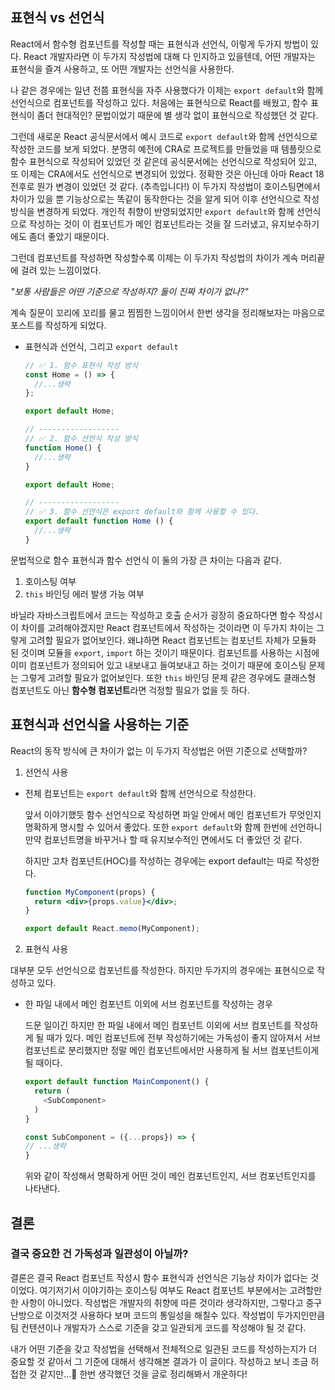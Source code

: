 ## 표현식 vs 선언식

React에서 함수형 컴포넌트를 작성할 때는 표현식과 선언식, 이렇게 두가지 방법이 있다. React 개발자라면 이 두가지 작성법에 대해 다 인지하고 있을텐데, 어떤 개발자는 표현식을 즐겨 사용하고, 또 어떤 개발자는 선언식을 사용한다.

나 같은 경우에는 일년 전쯤 표현식을 자주 사용했다가 이제는 `export default`와 함께 선언식으로 컴포넌트를 작성하고 있다. 처음에는 표현식으로 React를 배웠고, 함수 표현식이 좀더 현대적인? 문법이었기 때문에 별 생각 없이 표현식으로 작성했던 것 같다.

그런데 새로운 React 공식문서에서 예시 코드로 `export default`와 함께 선언식으로 작성한 코드를 보게 되었다. 분명히 예전에 CRA로 프로젝트를 만들었을 때 템플릿으로 함수 표현식으로 작성되어 있었던 것 같은데 공식문서에는 선언식으로 작성되어 있고, 또 이제는 CRA에서도 선언식으로 변경되어 있었다. 정확한 것은 아닌데 아마 React 18 전후로 뭔가 변경이 있었던 것 같다. (추측입니다!) 이 두가지 작성법이 호이스팅면에서 차이가 있을 뿐 기능상으로는 똑같이 동작한다는 것을 알게 되어 이후 선언식으로 작성 방식을 변경하게 되었다. 개인적 취향이 반영되었지만 `export default`와 함께 선언식으로 작성하는 것이 이 컴포넌트가 메인 컴포넌트라는 것을 잘 드러냈고, 유지보수하기에도 좀더 좋았기 때문이다.

그런데 컴포넌트를 작성하면 작성할수록 이제는 이 두가지 작성법의 차이가 계속 머리끝에 걸려 있는 느낌이었다.

_"보통 사람들은 어떤 기준으로 작성하지? 둘이 진짜 차이가 없나?"_

계속 질문이 꼬리에 꼬리를 물고 찜찜한 느낌이어서 한번 생각을 정리해보자는 마음으로 포스트를 작성하게 되었다.

- 표현식과 선언식, 그리고 `export default`

  ```jsx
  // ✅ 1. 함수 표현식 작성 방식
  const Home = () => {
    //...생략
  };

  export default Home;

  // ------------------
  // ✅ 2. 함수 선언식 작성 방식
  function Home() {
    //...생략
  }

  export default Home;

  // ------------------
  // ✅ 3. 함수 선언식은 export default와 함께 사용할 수 있다.
  export default function Home () {
    //...생략
  }
  ```

문법적으로 함수 표현식과 함수 선언식 이 둘의 가장 큰 차이는 다음과 같다.

1.  호이스팅 여부
2.  `this` 바인딩 에러 발생 가능 여부

바닐라 자바스크립트에서 코드는 작성하고 호출 순서가 굉장히 중요하다면 함수 작성시 이 차이를 고려해야겠지만 React 컴포넌트에서 작성하는 것이라면 이 두가지 차이는 그렇게 고려할 필요가 없어보인다. 왜냐하면 React 컴포넌트는 컴포넌트 자체가 모듈화 된 것이며 모듈을 `export`, `import` 하는 것이기 때문이다. 컴포넌트를 사용하는 시점에 이미 컴포넌트가 정의되어 있고 내보내고 들여보내고 하는 것이기 때문에 호이스팅 문제는 그렇게 고려할 필요가 없어보인다. 또한 `this` 바인딩 문제 같은 경우에도 클래스형 컴포넌트도 아닌 **함수형 컴포넌트**라면 걱정할 필요가 없을 듯 하다.

## 표현식과 선언식을 사용하는 기준

React의 동작 방식에 큰 차이가 없는 이 두가지 작성법은 어떤 기준으로 선택할까?

1. 선언식 사용

- 전체 컴포넌트는 `export default`와 함께 선언식으로 작성한다.

  앞서 이야기했듯 함수 선언식으로 작성하면 파일 안에서 메인 컴포넌트가 무엇인지 명확하게 명시할 수 있어서 좋았다. 또한 `export default`와 함께 한번에 선언하니 만약 컴포넌트명을 바꾸거나 할 때 유지보수적인 면에서도 더 좋았던 것 같다.

  하지만 고차 컴포넌트(HOC)를 작성하는 경우에는 export default는 따로 작성한다.

  ```jsx
  function MyComponent(props) {
    return <div>{props.value}</div>;
  }

  export default React.memo(MyComponent);
  ```

2. 표현식 사용

대부분 모두 선언식으로 컴포넌트를 작성한다. 하지만 두가지의 경우에는 표현식으로 작성하고 있다.

- 한 파일 내에서 메인 컴포넌트 이외에 서브 컴포넌트를 작성하는 경우

  드문 일이긴 하지만 한 파일 내에서 메인 컴포넌트 이외에 서브 컴포넌트를 작성하게 될 때가 있다. 메인 컴포넌트에 전부 작성하기에는 가독성이 좋지 않아져서 서브 컴포넌트로 분리했지만 정말 메인 컴포넌트에서만 사용하게 될 서브 컴포넌트이게 될 때이다.

  ```javascript
  export default function MainComponent() {
    return (
      <SubComponent>
    )
  }

  const SubComponent = ({...props}) => {
  // ...생략
  }
  ```

  위와 같이 작성해서 명확하게 어떤 것이 메인 컴포넌트인지, 서브 컴포넌트인지를 나타낸다.

## 결론

### 결국 중요한 건 가독성과 일관성이 아닐까?

결론은 결국 React 컴포넌트 작성시 함수 표현식과 선언식은 기능상 차이가 없다는 것이었다. 여기저기서 이야기하는 호이스팅 여부도 React 컴포넌트 부분에서는 고려할만한 사항이 아니었다. 작성법은 개발자의 취향에 따른 것이라 생각하지만, 그렇다고 중구난방으로 이것저것 사용하다 보며 코드의 통일성을 해칠수 있다. 작성법이 두가지인만큼 팀 컨텐션이나 개발자가 스스로 기준을 갖고 일관되게 코드를 작성해야 될 것 같다.

내가 어떤 기준을 갖고 작성법을 선택해서 전체적으로 일관된 코드를 작성하는지가 더 중요할 것 같아서 그 기준에 대해서 생각해본 결과가 이 글이다. 작성하고 보니 조금 허접한 것 같지만...🥲 한번 생각했던 것을 글로 정리해봐서 개운하다!
